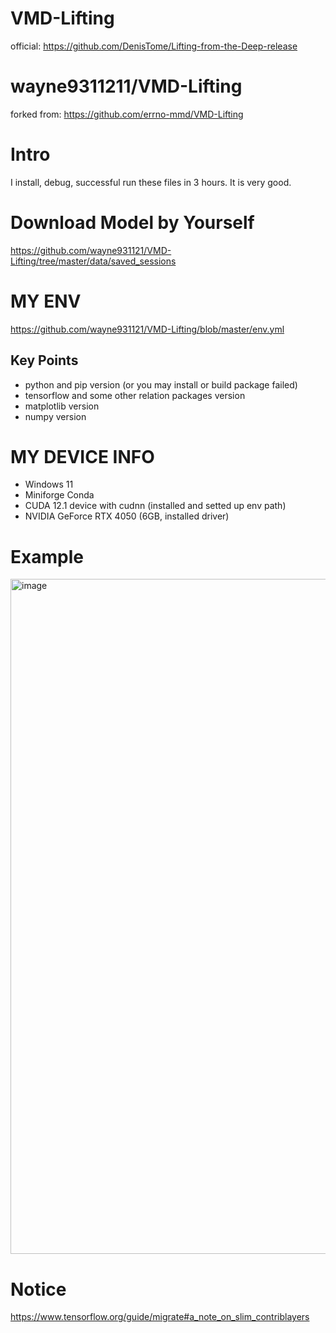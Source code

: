 # VMD-Lifting

official: https://github.com/DenisTome/Lifting-from-the-Deep-release

# wayne9311211/VMD-Lifting

forked from: https://github.com/errno-mmd/VMD-Lifting

# Intro

I install, debug, successful run these files in 3 hours. It is very good.

# Download Model by Yourself

https://github.com/wayne931121/VMD-Lifting/tree/master/data/saved_sessions

# MY ENV

https://github.com/wayne931121/VMD-Lifting/blob/master/env.yml

## Key Points

- python and pip version (or you may install or build package failed)
- tensorflow and some other relation packages version
- matplotlib version
- numpy version

# MY DEVICE INFO

 - Windows 11
 - Miniforge Conda
 - CUDA 12.1 device with cudnn (installed and setted up env path)
 - NVIDIA GeForce RTX 4050 (6GB, installed driver)

# Example
<img width="1920" height="1080" alt="image" src="https://github.com/user-attachments/assets/3f46123b-acea-423b-ad5c-208d4a42571c" />

# Notice
https://www.tensorflow.org/guide/migrate#a_note_on_slim_contriblayers
